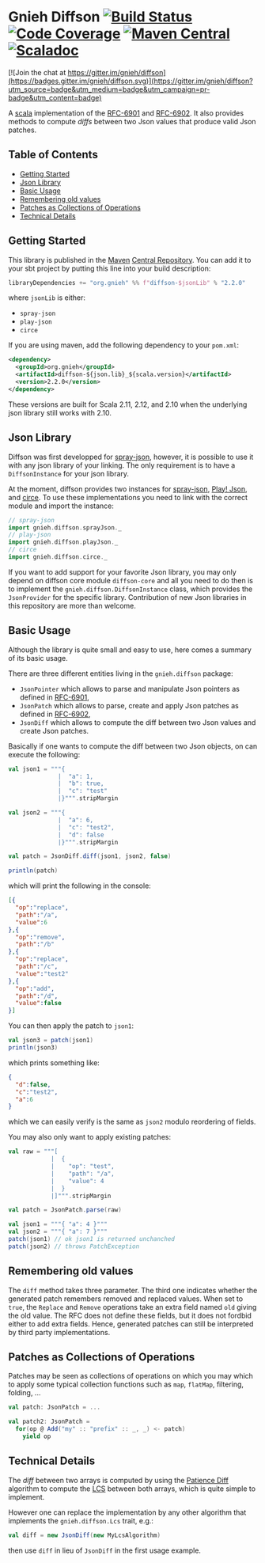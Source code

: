 Gnieh Diffson [![Build Status](https://travis-ci.org/gnieh/diffson.png)](https://travis-ci.org/gnieh/diffson) [![Code Coverage](https://codecov.io/github/gnieh/diffson/coverage.svg?branch=master)](https://codecov.io/github/gnieh/diffson?branch=master) [![Maven Central](https://img.shields.io/maven-central/v/org.gnieh/diffson-core_2.11.svg)](https://maven-badges.herokuapp.com/maven-central/org.gnieh/diffson-core_2.11) [![Scaladoc](https://javadoc.io/badge/org.gnieh/diffson-core_2.12.svg)](https://javadoc.io/doc/org.gnieh/diffson-core_2.12)
=============

[![Join the chat at https://gitter.im/gnieh/diffson](https://badges.gitter.im/gnieh/diffson.svg)](https://gitter.im/gnieh/diffson?utm_source=badge&utm_medium=badge&utm_campaign=pr-badge&utm_content=badge)

A [scala][6] implementation of the [RFC-6901][1] and [RFC-6902][2].
It also provides methods to compute _diffs_ between two Json values that produce valid Json patches.

<!-- START doctoc generated TOC please keep comment here to allow auto update -->
<!-- DON'T EDIT THIS SECTION, INSTEAD RE-RUN doctoc TO UPDATE -->
## Table of Contents

- [Getting Started](#getting-started)
- [Json Library](#json-library)
- [Basic Usage](#basic-usage)
- [Remembering old values](#remembering-old-values)
- [Patches as Collections of Operations](#patches-as-collections-of-operations)
- [Technical Details](#technical-details)

<!-- END doctoc generated TOC please keep comment here to allow auto update -->

Getting Started
---------------

This library is published in the [Maven][7] [Central Repository][8].
You can add it to your sbt project by putting this line into your build description:
```scala
libraryDependencies += "org.gnieh" %% f"diffson-$jsonLib" % "2.2.0"
```

where `jsonLib` is either:

 - `spray-json`
 - `play-json`
 - `circe`

If you are using maven, add the following dependency to your `pom.xml`:
```xml
<dependency>
  <groupId>org.gnieh</groupId>
  <artifactId>diffson-${json.lib}_${scala.version}</artifactId>
  <version>2.2.0</version>
</dependency>
```

These versions are built for Scala 2.11, 2.12, and 2.10 when the underlying json library still works with 2.10.

Json Library
------------

Diffson was first developped for [spray-json][3], however, it is possible to use it with any json library of your linking.
The only requirement is to have a `DiffsonInstance` for your json library.

At the moment, diffson provides two instances for [spray-json][3], [Play! Json][9], and [circe][10].
To use these implementations you need to link with the correct module and import the instance:

```scala
// spray-json
import gnieh.diffson.sprayJson._
// play-json
import gnieh.diffson.playJson._
// circe
import gnieh.diffson.circe._
```

If you want to add support for your favorite Json library, you may only depend on diffson core module `diffson-core` and all you need to do then is to implement the `gnieh.diffson.DiffsonInstance` class, which provides the `JsonProvider` for the specific library. Contribution of new Json libraries in this repository are more than welcome.

Basic Usage
-----------

Although the library is quite small and easy to use, here comes a summary of its basic usage.

There are three different entities living in the `gnieh.diffson` package:
 - `JsonPointer` which allows to parse and manipulate Json pointers as defined in [RFC-6901][1],
 - `JsonPatch` which allows to parse, create and apply Json patches as defined in [RFC-6902][2],
 - `JsonDiff` which allows to compute the diff between two Json values and create Json patches.

Basically if one wants to compute the diff between two Json objects, on can execute the following:
```scala
val json1 = """{
              |  "a": 1,
              |  "b": true,
              |  "c": "test"
              |}""".stripMargin

val json2 = """{
              |  "a": 6,
              |  "c": "test2",
              |  "d": false
              |}""".stripMargin

val patch = JsonDiff.diff(json1, json2, false)

println(patch)
```
which will print the following in the console:
```json
[{
  "op":"replace",
  "path":"/a",
  "value":6
},{
  "op":"remove",
  "path":"/b"
},{
  "op":"replace",
  "path":"/c",
  "value":"test2"
},{
  "op":"add",
  "path":"/d",
  "value":false
}]
```
You can then apply the patch to `json1`:
```scala
val json3 = patch(json1)
println(json3)
```

which prints something like:
```json
{
  "d":false,
  "c":"test2",
  "a":6
}
```
which we can easily verify is the same as `json2` modulo reordering of fields.

You may also only want to apply existing patches:
```scala
val raw = """[
            |  {
            |    "op": "test",
            |    "path": "/a",
            |    "value": 4
            |  }
            |]""".stripMargin

val patch = JsonPatch.parse(raw)

val json1 = """{ "a": 4 }"""
val json2 = """{ "a": 7 }"""
patch(json1) // ok json1 is returned unchanched
patch(json2) // throws PatchException
```

Remembering old values
----------------------

The `diff` method takes three parameter. The third one indicates whether the generated patch remembers removed and replaced values.
When set to `true`, the `Replace` and `Remove` operations take an extra field named `old` giving the old value.
The RFC does not define these fields, but it does not fordbid either to add extra fields. Hence, generated patches can still be interpreted by third party implementations.

Patches as Collections of Operations
------------------------------------

Patches may be seen as collections of operations on which you may which to apply some typical collection functions such as `map`, `flatMap`, filtering, folding, ...

```scala
val patch: JsonPatch = ...

val patch2: JsonPatch =
  for(op @ Add("my" :: "prefix" :: _, _) <- patch)
    yield op
```

Technical Details
-----------------

The _diff_ between two arrays is computed by using the [Patience Diff][4] algorithm to compute the [LCS][5] between both arrays, which is quite simple to implement.

However one can replace the implementation by any other algorithm that implements the `gnieh.diffson.Lcs` trait, e.g.:
```scala
val diff = new JsonDiff(new MyLcsAlgorithm)
```

then use `diff` in lieu of `JsonDiff` in the first usage example.

[1]: http://tools.ietf.org/html/rfc6901
[2]: http://tools.ietf.org/html/rfc6902
[3]: https://github.com/spray/spray-json
[4]: http://alfedenzo.livejournal.com/170301.html
[5]: https://en.wikipedia.org/wiki/Longest_common_subsequence_problem
[6]: http://scala-lang.org
[7]: http://maven.apache.org/
[8]: http://search.maven.org/
[9]: https://www.playframework.com/documentation/latest/ScalaJson
[10]: https://circe.github.io/circe/
